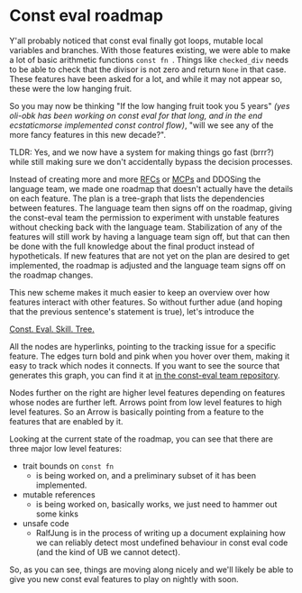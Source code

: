 # Const eval roadmap

Y'all probably noticed that const eval finally got loops, mutable local variables and branches. With those features existing, we were able to make a lot of basic arithmetic functions `const fn `. Things like `checked_div` needs to be able to check that the divisor is not zero and return `None` in that case. These features have been asked for a lot, and while it may not appear so, these were the low hanging fruit.

So you may now be thinking "If the low hanging fruit took you 5 years" *(yes oli-obk has been working on const eval for that long, and in the end ecstaticmorse implemented const control flow)*, "will we see any of the more fancy features in this new decade?".

TLDR: Yes, and we now have a system for making things go fast (brrr?) while still making sure we don't accidentally bypass the decision processes.

Instead of creating more and more [RFCs](https://github.com/rust-lang/rfcs/) or [MCPs](https://github.com/rust-lang/lang-team/) and DDOSing the language team, we made one roadmap that doesn't actually have the details on each feature. The plan is a tree-graph that lists the dependencies between features. The language team then signs off on the roadmap, giving the const-eval team the permission to experiment with unstable features without checking back with the language team. Stabilization of any of the features will still work by having a language team sign off, but that can then be done with the full knowledge about the final product instead of hypotheticals. If new features that are not yet on the plan are desired to get implemented, the roadmap is adjusted and the language team signs off on the roadmap changes.

This new scheme makes it much easier to keep an overview over how features interact with other features. So without further adue (and hoping that the previous sentence's statement is true), let's introduce the

[Const. Eval. Skill. Tree.](https://rust-lang.github.io/const-eval/)

All the nodes are hyperlinks, pointing to the tracking issue for a specific feature. The edges turn bold and pink when you hover over them, making it easy to track which nodes it connects. If you want to see the source that generates this graph, you can find it at [in the const-eval team repository](https://github.com/rust-lang/const-eval/blob/master/src/skill_tree.md).

Nodes further on the right are higher level features depending on features whose nodes are further left. Arrows point from low level features to high level features. So an Arrow is basically pointing from a feature to the features that are enabled by it.

Looking at the current state of the roadmap, you can see that there are three major low level features:

* trait bounds on `const fn`
    * is being worked on, and a preliminary subset of it has been implemented. 
* mutable references
    * is being worked on, basically works, we just need to hammer out some kinks
* unsafe code
    * RalfJung is in the process of writing up a document explaining how we can reliably detect most undefined behaviour in const eval code (and the kind of UB we cannot detect).

So, as you can see, things are moving along nicely and we'll likely be able to give you new const eval features to play on nightly with soon.